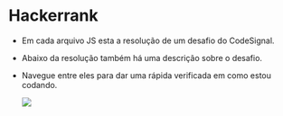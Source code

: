 # Hackerrank

- Em cada arquivo JS esta a resolução de um desafio do CodeSignal.

- Abaixo da resolução também há uma descrição sobre o desafio.

- Navegue entre eles para dar uma rápida verificada em como estou codando.

    <img
      src="https://github.com/ValdineiJunior/Hackerrank/blob/main/screenShot.png"
    />
